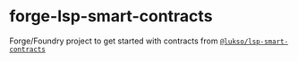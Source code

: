 # forge-lsp-smart-contracts
Forge/Foundry project to get started with contracts from [`@lukso/lsp-smart-contracts`](https://github.com/lukso-network/lsp-smart-contracts)
